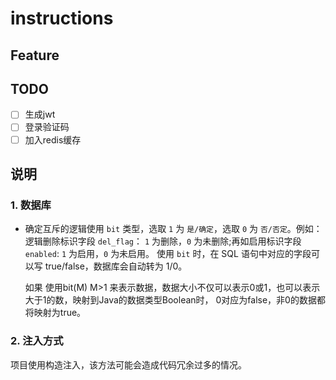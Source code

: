 # instructions

## Feature

## TODO

* [ ] 生成jwt
* [ ] 登录验证码
* [ ] 加入redis缓存

## 说明

### 1. 数据库

- 确定互斥的逻辑使用 `bit` 类型，选取 `1` 为 `是/确定`，选取 `0` 为 `否/否定`。例如：逻辑删除标识字段 `del_flag`：
  `1` 为删除，`0` 为未删除;再如启用标识字段 `enabled`: `1` 为启用，`0` 为未启用。
  使用 `bit` 时，在 SQL 语句中对应的字段可以写 true/false，数据库会自动转为 1/0。

  如果 使用bit(M) M>1 来表示数据，数据大小不仅可以表示0或1，也可以表示大于1的数，映射到Java的数据类型Boolean时，
  0对应为false，非0的数据都将映射为true。

### 2. 注入方式

项目使用构造注入，该方法可能会造成代码冗余过多的情况。

